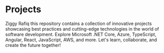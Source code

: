 # Projects
 Ziggy Rafiq this repository contains a collection of innovative projects showcasing best practices and cutting-edge technologies in the world of software development. Explore Microsoft .NET Core, Azure, TypeScript, Angular, React, JavaScript, AWS, and more. Let's learn, collaborate, and create the future together!
